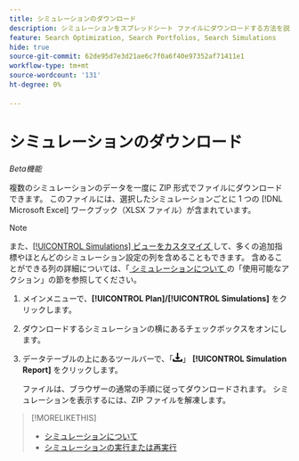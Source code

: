 ```yaml
---
title: シミュレーションのダウンロード
description: シミュレーションをスプレッドシート ファイルにダウンロードする方法を説明します。
feature: Search Optimization, Search Portfolios, Search Simulations
hide: true
source-git-commit: 62de95d7e3d21ae6c7f0a6f40e97352af71411e1
workflow-type: tm+mt
source-wordcount: '131'
ht-degree: 0%

---
```


# シミュレーションのダウンロード

*Beta機能*

複数のシミュレーションのデータを一度に ZIP 形式でファイルにダウンロードできます。 このファイルには、選択したシミュレーションごとに 1 つの [!DNL Microsoft Excel] ワークブック（XLSX ファイル）が含まれています。

>[!NOTE]
>
>また、[[!UICONTROL Simulations] ビューをカスタマイズ ](/help/search-social-commerce/common-tasks/data-views/custom-default-views-manage.md) して、多くの追加指標やほとんどのシミュレーション設定の列を含めることもできます。 含めることができる列の詳細については、「[ シミュレーションについて ](simulation-about.md#simulations-actions) の「使用可能なアクション」の節を参照してください。

1. メインメニューで、**[!UICONTROL Plan]/[!UICONTROL Simulations]** をクリックします。

1. ダウンロードするシミュレーションの横にあるチェックボックスをオンにします。

1. データテーブルの上にあるツールバーで、「![ ダウンロード ](/help/search-social-commerce/assets/download.png " ダウンロード ")」 **[!UICONTROL Simulation Report]** をクリックします。

   ファイルは、ブラウザーの通常の手順に従ってダウンロードされます。 シミュレーションを表示するには、ZIP ファイルを解凍します。

>[!MORELIKETHIS]
>
>* [ シミュレーションについて ](simulation-about.md)
>* [ シミュレーションの実行または再実行 ](simulation-create.md)
